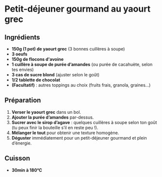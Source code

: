 # Petit-déjeuner gourmand au yaourt grec

## Ingrédients

- **150g (1 pot) de yaourt grec** (3 bonnes cuillères à soupe)
- **3 oeufs**
- **150g de flocons d'avoine**
- **1 cuillère à soupe de purée d’amandes** (ou purée de cacahuète, selon tes envies)
- **3 cas de sucre blond** (ajuster selon le goût)
- **1/2 tablette de chocolat**
- **(Facultatif)** : autres toppings au choix (fruits frais, granola, graines…)

## Préparation

1. **Verser le yaourt grec** dans un bol.
2. **Ajouter la purée d’amandes** par-dessus.
3. **Sucrer avec le sirop d’agave** : quelques cuillères à soupe selon ton goût (tu peux finir la bouteille s’il en reste peu !).
4. **Mélanger le tout** pour obtenir une texture homogène.
5. **Déguster** immédiatement pour un petit-déjeuner gourmand et plein d’énergie.

## Cuisson 

- **30min à 180°C**
